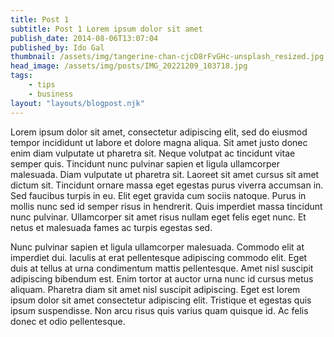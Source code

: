 ```yaml
---
title: Post 1
subtitle: Post 1 Lorem ipsum dolor sit amet
publish_date: 2014-08-06T13:07:04
published_by: Ido Gal
thumbnail: /assets/img/tangerine-chan-cjcD8rFvGHc-unsplash_resized.jpg
head_image: /assets/img/posts/IMG_20221209_103718.jpg
tags: 
    - tips
    - business
layout: "layouts/blogpost.njk"
---
```


Lorem ipsum dolor sit amet, consectetur adipiscing elit, sed do eiusmod tempor incididunt ut labore et dolore magna
aliqua. Sit amet justo donec enim diam vulputate ut pharetra sit. Neque volutpat ac tincidunt vitae semper quis.
Tincidunt nunc pulvinar sapien et ligula ullamcorper malesuada. Diam vulputate ut pharetra sit. Laoreet sit amet cursus
sit amet dictum sit. Tincidunt ornare massa eget egestas purus viverra accumsan in. Sed faucibus turpis in eu. Elit eget
gravida cum sociis natoque. Purus in mollis nunc sed id semper risus in hendrerit. Quis imperdiet massa tincidunt nunc
pulvinar. Ullamcorper sit amet risus nullam eget felis eget nunc. Et netus et malesuada fames ac turpis egestas sed.

Nunc pulvinar sapien et ligula ullamcorper malesuada. Commodo elit at imperdiet dui. Iaculis at erat pellentesque
adipiscing commodo elit. Eget duis at tellus at urna condimentum mattis pellentesque. Amet nisl suscipit adipiscing
bibendum est. Enim tortor at auctor urna nunc id cursus metus aliquam. Pharetra diam sit amet nisl suscipit adipiscing.
Eget est lorem ipsum dolor sit amet consectetur adipiscing elit. Tristique et egestas quis ipsum suspendisse. Non arcu
risus quis varius quam quisque id. Ac felis donec et odio pellentesque.